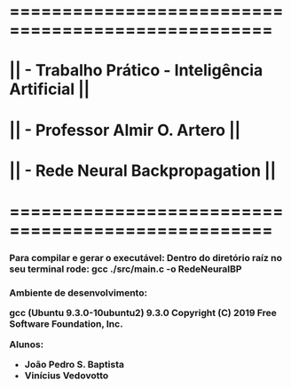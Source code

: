 
#    ===================================================
#   ||  - Trabalho Prático - Inteligência Artificial   ||
#   ||  - Professor Almir O. Artero                    ||
#   ||  - Rede Neural Backpropagation                  ||
#    =================================================== 

<h3>
    Para compilar e gerar o executável:
    Dentro do diretório raíz no seu terminal rode:
        gcc ./src/main.c -o RedeNeuralBP 
<h3/>

Ambiente de desenvolvimento:

gcc (Ubuntu 9.3.0-10ubuntu2) 9.3.0
Copyright (C) 2019 Free Software Foundation, Inc.

Alunos:
- João Pedro S. Baptista
- Vinícius Vedovotto